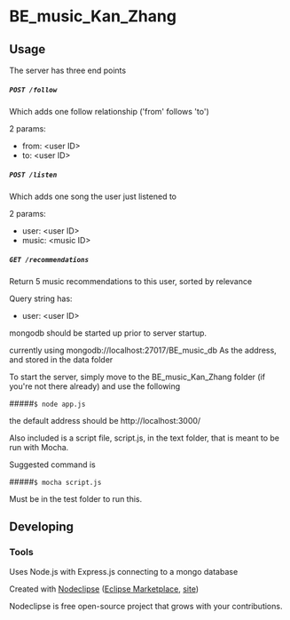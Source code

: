 

# BE_music_Kan_Zhang



## Usage
The server has three end points

##### `POST /follow`
Which adds one follow relationship ('from' follows 'to')

2 params:
- from: \<user ID\>
- to: \<user ID\>

##### `POST /listen`
Which adds one song the user just listened to

2 params:
- user: \<user ID\>
- music: \<music ID\>

##### `GET /recommendations`
Return 5 music recommendations to this user, sorted by relevance

Query string has:
- user: \<user ID\>

mongodb should be started up prior to server startup.

currently using
mongodb://localhost:27017/BE_music_db
As the address, and stored in the data folder

To start the server, simply move to the BE_music_Kan_Zhang folder (if you're not there already) and use the following

#####`$ node app.js`

the default address should be
http://localhost:3000/

Also included is a script file, script.js, in the text folder, that is meant to be run with Mocha.

Suggested command is 

#####`$ mocha script.js`

Must be in the test folder to run this.

## Developing



### Tools

Uses Node.js with Express.js connecting to a mongo database


Created with [Nodeclipse](https://github.com/Nodeclipse/nodeclipse-1)
 ([Eclipse Marketplace](http://marketplace.eclipse.org/content/nodeclipse), [site](http://www.nodeclipse.org))   

Nodeclipse is free open-source project that grows with your contributions.
